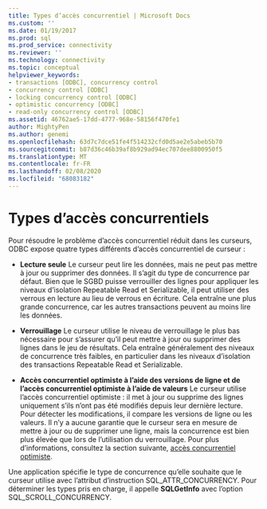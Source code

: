 ```yaml
---
title: Types d’accès concurrentiel | Microsoft Docs
ms.custom: ''
ms.date: 01/19/2017
ms.prod: sql
ms.prod_service: connectivity
ms.reviewer: ''
ms.technology: connectivity
ms.topic: conceptual
helpviewer_keywords:
- transactions [ODBC], concurrency control
- concurrency control [ODBC]
- locking concurrency control [ODBC]
- optimistic concurrency [ODBC]
- read-only concurrency control [ODBC]
ms.assetid: 46762ae5-17dd-4777-968e-58156f470fe1
author: MightyPen
ms.author: genemi
ms.openlocfilehash: 63d7c7dce51fe4f514232cfd0d5ae2e5abeb5b70
ms.sourcegitcommit: b87d36c46b39af8b929ad94ec707dee8800950f5
ms.translationtype: MT
ms.contentlocale: fr-FR
ms.lasthandoff: 02/08/2020
ms.locfileid: "68083182"
---
```

# <a name="concurrency-types"></a>Types d’accès concurrentiels
Pour résoudre le problème d’accès concurrentiel réduit dans les curseurs, ODBC expose quatre types différents d’accès concurrentiel de curseur :  
  
-   **Lecture seule** Le curseur peut lire les données, mais ne peut pas mettre à jour ou supprimer des données. Il s’agit du type de concurrence par défaut. Bien que le SGBD puisse verrouiller des lignes pour appliquer les niveaux d’isolation Repeatable Read et Serializable, il peut utiliser des verrous en lecture au lieu de verrous en écriture. Cela entraîne une plus grande concurrence, car les autres transactions peuvent au moins lire les données.  
  
-   **Verrouillage** Le curseur utilise le niveau de verrouillage le plus bas nécessaire pour s’assurer qu’il peut mettre à jour ou supprimer des lignes dans le jeu de résultats. Cela entraîne généralement des niveaux de concurrence très faibles, en particulier dans les niveaux d’isolation des transactions Repeatable Read et Serializable.  
  
-   **Accès concurrentiel optimiste à l’aide des versions de ligne et de l’accès concurrentiel optimiste à l’aide de valeurs** Le curseur utilise l’accès concurrentiel optimiste : il met à jour ou supprime des lignes uniquement s’ils n’ont pas été modifiés depuis leur dernière lecture. Pour détecter les modifications, il compare les versions de ligne ou les valeurs. Il n’y a aucune garantie que le curseur sera en mesure de mettre à jour ou de supprimer une ligne, mais la concurrence est bien plus élevée que lors de l’utilisation du verrouillage. Pour plus d’informations, consultez la section suivante, [accès concurrentiel optimiste](../../../odbc/reference/develop-app/optimistic-concurrency.md).  
  
 Une application spécifie le type de concurrence qu’elle souhaite que le curseur utilise avec l’attribut d’instruction SQL_ATTR_CONCURRENCY. Pour déterminer les types pris en charge, il appelle **SQLGetInfo** avec l’option SQL_SCROLL_CONCURRENCY.
